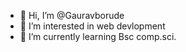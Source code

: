 - 👋 Hi, I’m @Gauravborude
- 👀 I’m interested in web devlopment
- 🌱 I’m currently learning Bsc comp.sci.

<!---
Gauravborude/Gauravborude is a ✨ special ✨ repository because its `README.md` (this file) appears on your GitHub profile.
You can click the Preview link to take a look at your changes.
--->
